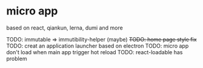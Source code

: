 # micro app

based on react, qiankun, lerna, dumi and more

TODO: immutable => immutibility-helper (maybe)
~~TODO: home page style fix~~
TODO: creat an application launcher based on electron
TODO: micro app don't load when main app trigger hot reload
TODO: react-loadable has problem
